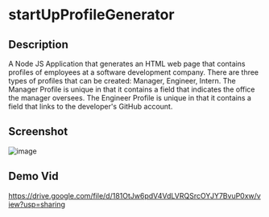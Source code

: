 # startUpProfileGenerator

## Description

A Node JS Application that generates an HTML web page that contains profiles of employees at a software development company. There are three types of profiles that can be created: Manager, Engineer, Intern. The Manager Profile is unique in that it contains a field that indicates the office the manager oversees. The Engineer Profile is unique in that it contains a field that links to the developer's GitHub account.

## Screenshot

![image](https://user-images.githubusercontent.com/112663656/203467035-3bf02d4c-4b83-41cc-a032-6c7a7bad9061.png)


## Demo Vid

https://drive.google.com/file/d/181OtJw6pdV4VdLVRQSrcOYJY7BvuP0xw/view?usp=sharing
